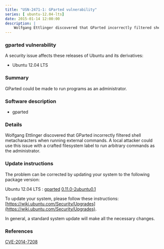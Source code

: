 ```yaml
---
title: "USN-2471-1: GParted vulnerability"
series: [ ubuntu-12.04-lts]
date: 2015-01-14 12:00:00
description: |
    Wolfgang Ettlinger discovered that GParted incorrectly filtered shell metacharacters when running external commands. A local attacker could use this issue with a crafted filesystem label to run arbitrary commands as the administrator. 
--- 
```

 
 


### gparted vulnerability

A security issue affects these releases of Ubuntu and its derivatives:

* Ubuntu 12.04 LTS

### Summary

GParted could be made to run programs as an administrator. 

### Software description

* gparted 

### Details

Wolfgang Ettlinger discovered that GParted incorrectly filtered shell metacharacters when running external commands. A local attacker could use this issue with a crafted filesystem label to run arbitrary commands as the administrator. 

### Update instructions

The problem can be corrected by updating your system to the following package version:

Ubuntu 12.04 LTS
 : [gparted](https://launchpad.net/ubuntu/+source/gparted) <span> [0.11.0-2ubuntu0.1](https://launchpad.net/ubuntu/+source/gparted/0.11.0-2ubuntu0.1) </span> 

To update your system, please follow these instructions: [https://wiki.ubuntu.com/Security/Upgrades](https://wiki.ubuntu.com/Security/Upgrades).

In general, a standard system update will make all the necessary changes. 

### References

 
 [CVE-2014-7208](http://people.ubuntu.com/~ubuntu-security/cve/CVE-2014-7208)
 


